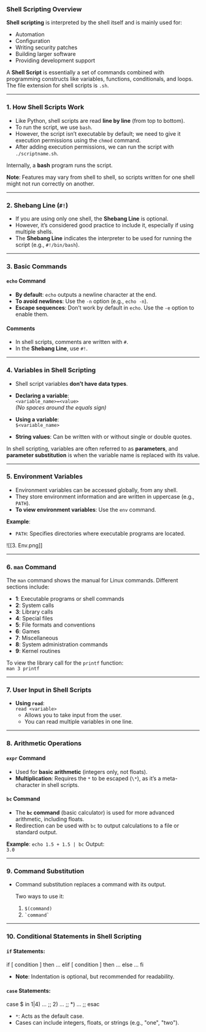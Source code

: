 ### Shell Scripting Overview

**Shell scripting** is interpreted by the shell itself and is mainly used for:

- Automation
- Configuration
- Writing security patches
- Building larger software
- Providing development support

A **Shell Script** is essentially a set of commands combined with programming constructs like variables, functions, conditionals, and loops. The file extension for shell scripts is `.sh`.

---

### 1. How Shell Scripts Work

- Like Python, shell scripts are read **line by line** (from top to bottom).
- To run the script, we use `bash`.
- However, the script isn’t executable by default; we need to give it execution permissions using the `chmod` command.
- After adding execution permissions, we can run the script with `./scriptname.sh`.

Internally, a **bash** program runs the script.

**Note**: Features may vary from shell to shell, so scripts written for one shell might not run correctly on another.

---

### 2. Shebang Line (`#!`)

- If you are using only one shell, the **Shebang Line** is optional.
- However, it’s considered good practice to include it, especially if using multiple shells.
- The **Shebang Line** indicates the interpreter to be used for running the script (e.g., `#!/bin/bash`).

---

### 3. Basic Commands

#### `echo` Command

- **By default**: `echo` outputs a newline character at the end.
- **To avoid newlines**: Use the `-n` option (e.g., `echo -n`).
- **Escape sequences**: Don’t work by default in `echo`. Use the `-e` option to enable them.

#### Comments

- In shell scripts, comments are written with `#`.
- In the **Shebang Line**, use `#!`.

---

### 4. Variables in Shell Scripting

- Shell script variables **don’t have data types**.
    
- **Declaring a variable**:  
    `<variable_name>=<value>`  
    _(No spaces around the equals sign)_
    
- **Using a variable**:  
    `$<variable_name>`
    
- **String values**: Can be written with or without single or double quotes.
    

In shell scripting, variables are often referred to as **parameters**, and **parameter substitution** is when the variable name is replaced with its value.

---

### 5. Environment Variables

- Environment variables can be accessed globally, from any shell.
- They store environment information and are written in uppercase (e.g., `PATH`).
- **To view environment variables**: Use the `env` command.

**Example**:

- `PATH`: Specifies directories where executable programs are located.
 
![[3. Env.png]]

---

### 6. `man` Command

The `man` command shows the manual for Linux commands. Different sections include:

- **1**: Executable programs or shell commands
- **2**: System calls
- **3**: Library calls
- **4**: Special files
- **5**: File formats and conventions
- **6**: Games
- **7**: Miscellaneous
- **8**: System administration commands
- **9**: Kernel routines

To view the library call for the `printf` function:  
`man 3 printf`

---

### 7. User Input in Shell Scripts

- **Using `read`**:  
    `read <variable>`
    - Allows you to take input from the user.
    - You can read multiple variables in one line.

---

### 8. Arithmetic Operations

#### `expr` Command

- Used for **basic arithmetic** (integers only, not floats).
- **Multiplication**: Requires the `*` to be escaped (`\*`), as it’s a meta-character in shell scripts.

#### `bc` Command

- The **`bc` command** (basic calculator) is used for more advanced arithmetic, including floats.
- Redirection can be used with `bc` to output calculations to a file or standard output.

**Example**:
`echo 1.5 + 1.5 | bc`
Output:  
`3.0`

---

### 9. Command Substitution

- Command substitution replaces a command with its output.
    
    Two ways to use it:
    
    1. `$(command)`
    2. `` `command` ``

---

### 10. Conditional Statements in Shell Scripting

#### `if` Statements:
if [ condition ]
then    ... 
elif [ condition ]
then    ... 
else    ...
fi

- **Note**: Indentation is optional, but recommended for readability.

#### `case` Statements:

case $<variable> in
1|4)
   ...
   ;;
2)
   ...
   ;;
*)
   ...
   ;;
esac


- `*`: Acts as the default case.
- Cases can include integers, floats, or strings (e.g., "one", "two").